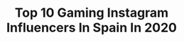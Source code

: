 ---
title: Top 10 Gaming Instagram Influencers In Spain In 2020
description: >-
  Find top gaming Instagram influencers in Spain in 2020. Most popular hashtags: #instadaily #streamer #gaming #life.
platform: Instagram
profiles:
  - username: "papisosa0"
    fullname: >-
      PapiSosa
    location: "Spain"
    followers: 18004
    engagement: 636
    commentsToLikes: 0.052217
    id: ck5c5rl3p40rq0i11rrvycey4
    verified: false
    hashtags: "#league10, #lppexperience, #gamer, #leagueoflegends"
  - username: "kironyt"
    fullname: >-
      KIRON
    location: "Spain"
    followers: 85453
    engagement: 319
    commentsToLikes: 0.020818
    id: ck5ztv26j16d70i14sabo1m0r
    verified: false
    hashtags: "#jaleito, #meteoragreece, #wildgosnow, #feliza"
  - username: "charlynighter"
    fullname: >-
      Charly
    location: "Spain"
    followers: 34293
    engagement: 426
    commentsToLikes: 0.105961
    id: ck5hctw8njy6w0i11b7vu8u9g
    verified: false
    hashtags: "#look, #twitchcon, #pompeya, #epicgames"
  - username: "trevortbdm"
    fullname: >-
      Trevor Strnad
    location: "Spain"
    followers: 41397
    engagement: 535
    commentsToLikes: 0.029839
    id: ck13bvwcaxe030i19iowhlssh
    verified: true
    hashtags: "#dessin, #practice, #concertphoto, #piercings"
  - username: "redbullesp"
    fullname: >-
      Red Bull España
    location: "Spain"
    followers: 192898
    engagement: 263
    commentsToLikes: 0.009168
    id: ck0tvbunhaqv50i19tqzstbbn
    verified: true
    hashtags: "#flipball, #climbing, #bike, #downhill"
  - username: "jenherranz"
    fullname: >-
      Jen Herranz
    location: "Spain"
    followers: 30216
    engagement: 785
    commentsToLikes: 0.100640
    id: ck600lih2dti90i140puq2pv6
    verified: false
    hashtags: "#travelphotography, #chokernecklace, #orangehair, #beach"
  - username: "marcnietoo"
    fullname: >-
      MarcNieto Brand
    location: "Spain"
    followers: 20189
    engagement: 733
    commentsToLikes: 0.182343
    id: ck5znwnoipacl0i147jzhi5ci
    verified: false
    hashtags: "#landers, #esports, #gaming, #pizzalovers"
  - username: "sugussusana"
    fullname: >-
      Susana Martínez
    location: "Spain"
    followers: 25522
    engagement: 2096
    commentsToLikes: 0.051916
    id: ck5qatomfi6zf0i11hdvok2ya
    verified: false
    hashtags: "#instafollow, #white, #yomequedoencasa, #twitchgirl"
  - username: "applechuaa"
    fullname: >-
      ᎪᏢᏢᏞᎬ ᏟᎻᏌᎪ™
    location: "Spain"
    followers: 19267
    engagement: 619
    commentsToLikes: 0.031163
    id: ck6twwa1pugo90j71rnqthxq3
    verified: false
    hashtags: "#play88, #drink, #cheongsam, #worktrip"
  - username: "verogagamonster"
    fullname: >-
      💧𝒱𝑒𝓇𝑜́𝓃𝒾𝒸𝒶 𝒞𝒶𝓁𝒹𝑒𝒾𝓇𝒶 ⭐
    location: "Spain"
    followers: 175577
    engagement: 1043
    commentsToLikes: 0.007291
    id: ck8syz43vmkuz0j78qiueh31k
    verified: false
    hashtags: "#kawaiiaesthetic, #jojosbizarreadventure, #egirl, #gamergirl"
---